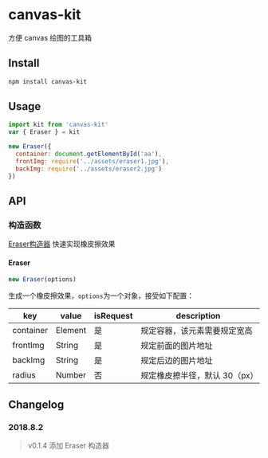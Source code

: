 # canvas-kit
方便 canvas 绘图的工具箱

## Install
```bash
npm install canvas-kit
```

## Usage
```js
import kit from 'canvas-kit'
var { Eraser } = kit

new Eraser({
  container: document.getElementById('aa'),
  frontImg: require('../assets/eraser1.jpg'),
  backImg: require('../assets/eraser2.jpg')
})
```

## API
### 构造函数

[Eraser构造器](./eraser.md) 快速实现橡皮擦效果

#### Eraser
```js
new Eraser(options)
```
生成一个橡皮擦效果，`options`为一个对象，接受如下配置：

key | value | isRequest | description
--- | --- | --- | ---
container | Element | 是 | 规定容器，该元素需要规定宽高
frontImg | String | 是 | 规定前面的图片地址
backImg | String | 是 | 规定后边的图片地址
radius | Number | 否 | 规定橡皮擦半径，默认 30（px）

## Changelog
### 2018.8.2
> v0.1.4 添加 Eraser 构造器